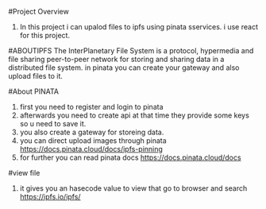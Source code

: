#Project Overview
1. In this project i can upalod files to ipfs using pinata sservices. i use react for this project.

#ABOUTIPFS
  The InterPlanetary File System is a protocol, hypermedia and file sharing peer-to-peer network for storing and sharing data in a distributed file system.
  in pinata you can create your gateway and also upload files to it.

#About PINATA
1. first you need to register and login to pinata 
2. afterwards you need to create api at that time they provide some keys so u need to save it.
3. you also create a gateway for storeing data.
4. you can direct upload images through pinata https://docs.pinata.cloud/docs/ipfs-pinning
5. for further you can read pinata docs https://docs.pinata.cloud/docs

#view file
1. it gives you an hasecode value to view that go to browser and search https://ipfs.io/ipfs/<yourhasecode>

